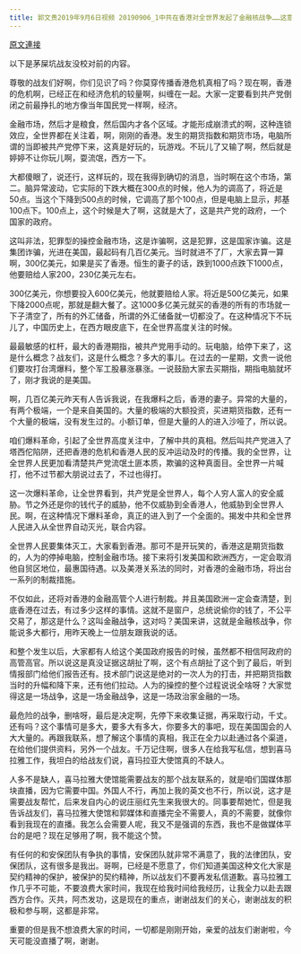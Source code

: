 ```yaml
---
title: 郭文贵2019年9月6日视频 20190906_1中共在香港对全世界发起了金融核战争……这意味着什么？全球联合集体灭共！全民灭共！一切都是刚刚开始
---
```


[原文連接](https://gnews.org/ThreadView/53478996)

以下是茅屎坑战友没校对前的内容。

  尊敬的战友们好啊，你们见识了吗？你莫穿传播香港危机真相了吗？现在啊，香港的危机啊，已经正在和经济危机的较量啊，纠缠在一起。大家一定要看到共产党倒闭之前最挣扎的地方像当年国民党一样啊，经济。

  金融市场，然后才是粮食，然后国内才各个区域。才能形成崩溃式的啊，这种连锁效应，全世界都在关注着，啊，刚刚的香港。发生的期货指数和期货市场，电脑所谓的当即被共产党停下来，这真是好玩的，玩游戏。不玩儿了又输了啊，然后就是婷婷不让你玩儿啊，耍流氓，西方一下。

  大都傻眼了，说还行，这样玩的，现在我得到确切的消息，当时啊在这个市场，第二。脑异常波动，它实际的下跌大概在300点的时候，他人为的调高了，将近是50点。当这个下降到500点的时候，它调高了那个100点，但是电脑上显示，邦基100点下。100点上，这个时候是大了啊，这就是大了，这是共产党的政府，一个国家的政府。

  这叫非法，犯罪型的操控金融市场，这是诈骗啊，这是犯罪，这是国家诈骗。这是集团诈骗，光进在美国，最起码有几百亿美元。当时就进不了厂，大家去算一算啊，300亿美元，如果是买了香港。恒生的妻子的话，跌到1000点跌下1000点，他要赔给人家200，230亿美元左右。

  300亿美元，你想要投入600亿美元，他就要赔给人家。将近是500亿美元，如果下降2000点呢，那就是翻大餐了。这1000多亿美元就买的香港的所有的市场就一下子清空了，所有的外汇储备，所谓的外汇储备就一切都没了。在这种情况下不玩儿了，中国历史上，在西方眼皮底下，在全世界高度关注的时候。

  最最敏感的杠杆，最大的香港期指，被共产党用手动的。玩电脑，给停下来了，这是什么概念？战友们，这是什么概念？多大的事儿。在过去的一星期，文贵一说他们要攻打台湾爆料，整个军工股暴涨暴涨。一说鼓励大家去买期指，期指电脑就坏了，刚才我说的是美国。

  啊，几百亿美元昨天有人告诉我说，在我爆料之后，香港的妻子。异常的大量的，有两个极端，一个是来自美国的。大量的极端的大额投资，买进期货指数，还有一个大量的极端，没有发生过的。小额订单，但是大量的人的进入沙哑了，所以说。

  咱们爆料革命，引起了全世界高度关注中，了解中共的真相。然后叫共产党进入了塔西佗陷阱，还把香港的危机和香港人民的反冲运动及时的传播。我的全世界，让全世界人民更加看清楚共产党流氓土匪本质，欺骗的这种真面目。全世界一片喊打，他不过节都大朋说过去了，不过也得打。

  这一次爆料革命，让全世界看到，共产党是全世界人，每个人穷人富人的安全威胁。节之外还是你的钱代子的威胁，他不仅威胁到全香港人，他威胁到全世界人民。啊，在这种情况下爆料革命，真正的进入到了一个全面的。揭发中共和全世界人民进入从全世界自动灭光，联合内容。

  全世界人民要集体灭工，大家看到香港。那可不是开玩笑的，香港这是期货指数的，人为的停掉电脑，控制金融市场。接下来将引发美国和欧洲西方，一定会取消他自贸区地位，最惠国待遇。以及美港关系法的同时，对香港的金融市场，将出台一系列的制裁措施。

  不仅如此，还将对香港的金融高管个人进行制裁。并且美国欧洲一定会查清楚，到底香港在过去，有过多少这样的事情。这就不是窗户，总统说偷你的钱了，不公平交易了，那这是什么？这叫金融战争，这对吗？美国来讲，这就是金融核战争，你能说多大都行，用昨天晚上一位朋友跟我说的话。

  和整个发生以后，大家都有人给这个美国政府报告的时候，虽然都不相信阿政府的高管高官。所以说这是真没证据这胡扯了啊，这个有点胡扯了这个到了最后，听到情报部门给他们报告还有。技术部门说这是绝对的一次人为的打击，并把期货指数当时的升幅和降下来，还有他们拉动。人为的操控的整个过程说说全啥呀？大家觉得这是一场战争，这是一场金融战争，这是一场政治家金融的一场。

  最危险的战争，删啥呀，最后是决定啊，先停下来收集证据，再采取行动，千丈。还有吗？这个事情可是多大，要多大有多大，你要多大的事吧，现在美国国会的人大大量的。再跟我联系，想了解这个事情的真相，我正在全力以赴通过各个渠道，在给他们提供资料，另外一个战友。千万记住啊，很多人在给我写私信，想到喜马拉雅工作，我坦白的给战友们说，喜玛拉亚大使馆真的不缺人。

  人多不是缺人，喜马拉雅大使馆能需要战友的那个战友联系的，就是咱们国媒体那块直播，因为它需要中国。外国人不行，再加上我的英文也不行，所以说，这才是需要战友帮忙，后来发自内心的说庄丽红先生来我很大的。同事要帮她忙，但是我告诉战友们，喜马拉雅大使馆和郭媒体和直播完全不需要人，真的不需要，就像你看到我现在的直播。我怎么会需要人呢，我又不是强调的东西，我也不是做媒体平台的是吧？现在足够用了啊，我不能这个赞。

  有任何的和安保团队有争执的事情，安保团队就非常不满意了，我的法律团队，安保团队，这有很多是我出。哥啊，已经是不愿意了，你们知道美国这种文化大家是契约精神的保护，被保护的契约精神，所以战友们不要再发私信道歉。喜马拉雅工作几乎不可能，不要浪费大家时间，我现在给我时间给我经历，让我全力以赴去跟西方合作。灭共，阿杰发功，这是现在的重点，谢谢战友们的关心，谢谢战友的积极和参与啊，这都是非常。

  重要的但是我不想浪费大家的时间，一切都是刚刚开始，亲爱的战友们谢谢啦，今天可能没直播了啊，谢谢。
